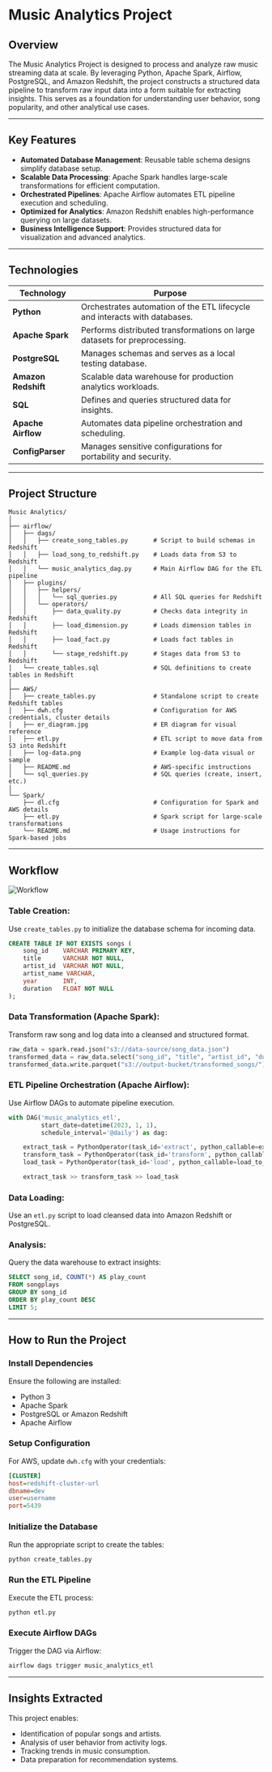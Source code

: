 # Music Analytics Project

## Overview
The Music Analytics Project is designed to process and analyze raw music streaming data at scale. By leveraging Python, Apache Spark, Airflow, PostgreSQL, and Amazon Redshift, the project constructs a structured data pipeline to transform raw input data into a form suitable for extracting insights. This serves as a foundation for understanding user behavior, song popularity, and other analytical use cases.

---

## Key Features
- **Automated Database Management**: Reusable table schema designs simplify database setup.
- **Scalable Data Processing**: Apache Spark handles large-scale transformations for efficient computation.
- **Orchestrated Pipelines**: Apache Airflow automates ETL pipeline execution and scheduling.
- **Optimized for Analytics**: Amazon Redshift enables high-performance querying on large datasets.
- **Business Intelligence Support**: Provides structured data for visualization and advanced analytics.

---

## Technologies

| Technology       | Purpose                                                                 |
|------------------|-------------------------------------------------------------------------|
| **Python**       | Orchestrates automation of the ETL lifecycle and interacts with databases. |
| **Apache Spark** | Performs distributed transformations on large datasets for preprocessing. |
| **PostgreSQL**   | Manages schemas and serves as a local testing database.                 |
| **Amazon Redshift** | Scalable data warehouse for production analytics workloads.             |
| **SQL**          | Defines and queries structured data for insights.                      |
| **Apache Airflow** | Automates data pipeline orchestration and scheduling.                   |
| **ConfigParser** | Manages sensitive configurations for portability and security.          |

---

## Project Structure

```
Music Analytics/
│
├── airflow/
│   ├── dags/
│   │   ├── create_song_tables.py       # Script to build schemas in Redshift
│   │   ├── load_song_to_redshift.py    # Loads data from S3 to Redshift
│   │   └── music_analytics_dag.py      # Main Airflow DAG for the ETL pipeline
│   ├── plugins/
│   │   ├── helpers/
│   │   │   └── sql_queries.py          # All SQL queries for Redshift
│   │   └── operators/
│   │       ├── data_quality.py         # Checks data integrity in Redshift
│   │       ├── load_dimension.py       # Loads dimension tables in Redshift
│   │       ├── load_fact.py            # Loads fact tables in Redshift
│   │       └── stage_redshift.py       # Stages data from S3 to Redshift
│   └── create_tables.sql               # SQL definitions to create tables in Redshift
│
├── AWS/
│   ├── create_tables.py                # Standalone script to create Redshift tables
│   ├── dwh.cfg                         # Configuration for AWS credentials, cluster details
│   ├── er_diagram.jpg                  # ER diagram for visual reference
│   ├── etl.py                          # ETL script to move data from S3 into Redshift
│   ├── log-data.png                    # Example log-data visual or sample
│   ├── README.md                       # AWS-specific instructions
│   └── sql_queries.py                  # SQL queries (create, insert, etc.)
│
└── Spark/
    ├── dl.cfg                          # Configuration for Spark and AWS details
    ├── etl.py                          # Spark script for large-scale transformations
    └── README.md                       # Usage instructions for Spark-based jobs
```

---

## Workflow

![Workflow](Workflow.png)

### Table Creation:
Use `create_tables.py` to initialize the database schema for incoming data.

```sql
CREATE TABLE IF NOT EXISTS songs (
    song_id    VARCHAR PRIMARY KEY,
    title      VARCHAR NOT NULL,
    artist_id  VARCHAR NOT NULL,
    artist_name VARCHAR,
    year       INT,
    duration   FLOAT NOT NULL
);
```

### Data Transformation (Apache Spark):
Transform raw song and log data into a cleansed and structured format.

```python
raw_data = spark.read.json("s3://data-source/song_data.json")
transformed_data = raw_data.select("song_id", "title", "artist_id", "duration").where(raw_data.song_id.isNotNull())
transformed_data.write.parquet("s3://output-bucket/transformed_songs/")
```

### ETL Pipeline Orchestration (Apache Airflow):
Use Airflow DAGs to automate pipeline execution.

```python
with DAG('music_analytics_etl',
         start_date=datetime(2023, 1, 1),
         schedule_interval='@daily') as dag:

    extract_task = PythonOperator(task_id='extract', python_callable=extract_data)
    transform_task = PythonOperator(task_id='transform', python_callable=transform_data)
    load_task = PythonOperator(task_id='load', python_callable=load_to_redshift)

    extract_task >> transform_task >> load_task
```

### Data Loading:
Use an `etl.py` script to load cleansed data into Amazon Redshift or PostgreSQL.

### Analysis:
Query the data warehouse to extract insights:

```sql
SELECT song_id, COUNT(*) AS play_count
FROM songplays
GROUP BY song_id
ORDER BY play_count DESC
LIMIT 5;
```

---

## How to Run the Project

### Install Dependencies
Ensure the following are installed:
- Python 3
- Apache Spark
- PostgreSQL or Amazon Redshift
- Apache Airflow

### Setup Configuration
For AWS, update `dwh.cfg` with your credentials:

```ini
[CLUSTER]
host=redshift-cluster-url
dbname=dev
user=username
port=5439
```

### Initialize the Database
Run the appropriate script to create the tables:

```bash
python create_tables.py
```

### Run the ETL Pipeline
Execute the ETL process:

```bash
python etl.py
```

### Execute Airflow DAGs
Trigger the DAG via Airflow:

```bash
airflow dags trigger music_analytics_etl
```

---

## Insights Extracted
This project enables:
- Identification of popular songs and artists.
- Analysis of user behavior from activity logs.
- Tracking trends in music consumption.
- Data preparation for recommendation systems.
